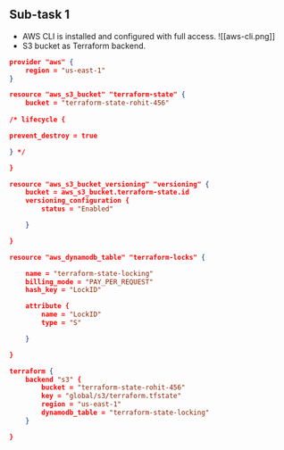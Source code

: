 ## Sub-task 1

- AWS CLI is installed and configured with full access.
![[aws-cli.png]]
- S3 bucket as Terraform backend.

```JSON
provider "aws" {
	region = "us-east-1"
}

resource "aws_s3_bucket" "terraform-state" {
	bucket = "terraform-state-rohit-456"
	
/* lifecycle {

prevent_destroy = true

} */

}

resource "aws_s3_bucket_versioning" "versioning" {
	bucket = aws_s3_bucket.terraform-state.id
	versioning_configuration {
		status = "Enabled"

	}

}

resource "aws_dynamodb_table" "terraform-locks" {

	name = "terraform-state-locking"
	billing_mode = "PAY_PER_REQUEST"
	hash_key = "LockID"

	attribute {
		name = "LockID"
		type = "S"

	}

}

terraform {
	backend "s3" {
		bucket = "terraform-state-rohit-456"
		key = "global/s3/terraform.tfstate"
		region = "us-east-1"
		dynamodb_table = "terraform-state-locking"
	}

}
```

